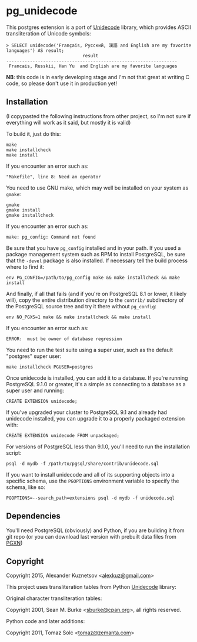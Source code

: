 pg_unidecode
============

This postgres extension is a port of [Unidecode](https://github.com/iki/unidecode) library, which provides ASCII transliteration of Unicode symbols:

    > SELECT unidecode('Français, Русский, 漢語 and English are my favorite languages') AS result;
                                 result                              
    -----------------------------------------------------------------
     Francais, Russkii, Han Yu  and English are my favorite languages
     
**NB**: this code is in early developing stage and I'm not that great at writing C code, so please don't use it in production yet!

Installation
------------

(I copypasted the following instructions from other project, so I'm not sure if everything will work as it said, but mostly it is valid)

To build it, just do this:

    make
    make installcheck
    make install

If you encounter an error such as:

    "Makefile", line 8: Need an operator

You need to use GNU make, which may well be installed on your system as
`gmake`:

    gmake
    gmake install
    gmake installcheck

If you encounter an error such as:

    make: pg_config: Command not found

Be sure that you have `pg_config` installed and in your path. If you used a
package management system such as RPM to install PostgreSQL, be sure that the
`-devel` package is also installed. If necessary tell the build process where
to find it:

    env PG_CONFIG=/path/to/pg_config make && make installcheck && make install

And finally, if all that fails (and if you're on PostgreSQL 8.1 or lower, it
likely will), copy the entire distribution directory to the `contrib/`
subdirectory of the PostgreSQL source tree and try it there without
`pg_config`:

    env NO_PGXS=1 make && make installcheck && make install

If you encounter an error such as:

    ERROR:  must be owner of database regression

You need to run the test suite using a super user, such as the default
"postgres" super user:

    make installcheck PGUSER=postgres
    
Once unidecode is installed, you can add it to a database. If you're running
PostgreSQL 9.1.0 or greater, it's a simple as connecting to a database as a
super user and running:

    CREATE EXTENSION unidecode;

If you've upgraded your cluster to PostgreSQL 9.1 and already had unidecode
installed, you can upgrade it to a properly packaged extension with:

    CREATE EXTENSION unidecode FROM unpackaged;

For versions of PostgreSQL less than 9.1.0, you'll need to run the
installation script:

    psql -d mydb -f /path/to/pgsql/share/contrib/unidecode.sql

If you want to install unidecode and all of its supporting objects into a specific
schema, use the `PGOPTIONS` environment variable to specify the schema, like
so:

    PGOPTIONS=--search_path=extensions psql -d mydb -f unidecode.sql

Dependencies
------------

You'll need PostgreSQL (obviously) and Python, if you are building it from git repo (or you can download last version with prebuilt data files from [PGXN](http://pgxn.org/dist/unidecode/))

Copyright
---------

Copyright 2015, Alexander Kuznetsov &lt;alexkuz@gmail.com&gt;

This project uses transliteration tables from Python [Unidecode](https://github.com/iki/unidecode) library:

Original character transliteration tables:

Copyright 2001, Sean M. Burke &lt;sburke@cpan.org&gt;, all rights reserved.

Python code and later additions:

Copyright 2011, Tomaz Solc &lt;tomaz@zemanta.com&gt;
